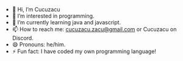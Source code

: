 - 👋 Hi, I’m Cucuzacu
- 👀 I’m interested in programming.
- 🌱 I’m currently learning java and javascript.
- 📫 How to reach me: cucuzacu.zacu@gmail.com or Cucuzacu on Discord.
- 😄 Pronouns: he/him.
- ⚡ Fun fact: I have coded my own programming language!
  
